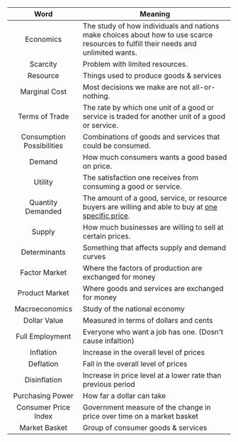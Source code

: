 
| Word | Meaning |
| :--: | ---- |
| Economics | The study of how individuals and nations make choices about how to use scarce resources to fulfill their needs and unlimited wants. |
| Scarcity | Problem with limited resources. |
| Resource | Things used to produce goods & services |
| Marginal Cost | Most decisions we make are not all-or-nothing. |
| Terms of Trade | The rate by which one unit of a good or service is traded for another unit of a good or service. |
| Consumption Possibilities | Combinations of goods and services that could be consumed. |
| Demand | How much consumers wants a good based on price. |
| Utility | The satisfaction one receives from consuming a good or service. |
| Quantity Demanded | The amount of a good, service, or resource buyers are willing and able to buy at <u>one specific price</u>. |
| Supply | How much businesses are willing to sell at certain prices. |
| Determinants | Something that affects supply and demand curves |
| Factor Market | Where the factors of production are exchanged for money |
| Product Market | Where goods and services are exchanged for money |
| Macroeconomics | Study of the national economy |
| Dollar Value | Measured in terms of dollars and cents |
| Full Employment | Everyone who want a job has one. (Dosn't cause infaltion) |
| Inflation | Increase in the overall level of prices |
| Deflation | Fall in the overall level of prices |
| Disinflation | Increase in price level at a lower rate than previous period |
| Purchasing Power | How far a dollar can take |
| Consumer Price Index | Government measure of the change in price over time on a market basket |
| Market Basket | Group of consumer goods & services |

